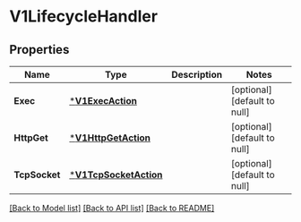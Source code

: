 # V1LifecycleHandler

## Properties
Name | Type | Description | Notes
------------ | ------------- | ------------- | -------------
**Exec** | [***V1ExecAction**](v1.ExecAction.md) |  | [optional] [default to null]
**HttpGet** | [***V1HttpGetAction**](v1.HTTPGetAction.md) |  | [optional] [default to null]
**TcpSocket** | [***V1TcpSocketAction**](v1.TCPSocketAction.md) |  | [optional] [default to null]

[[Back to Model list]](../README.md#documentation-for-models) [[Back to API list]](../README.md#documentation-for-api-endpoints) [[Back to README]](../README.md)

